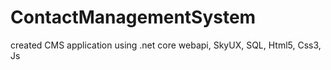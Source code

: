 # ContactManagementSystem
created CMS application using .net core webapi, SkyUX, SQL, Html5, Css3, Js

